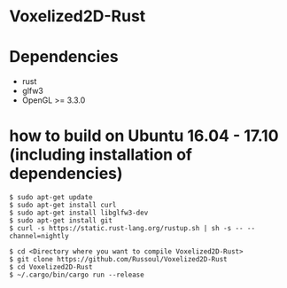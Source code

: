 # Voxelized2D-Rust

# Dependencies
* rust
* glfw3
* OpenGL >= 3.3.0

# how to build on Ubuntu 16.04 - 17.10 (including installation of dependencies)
```
$ sudo apt-get update
$ sudo apt-get install curl
$ sudo apt-get install libglfw3-dev
$ sudo apt-get install git
$ curl -s https://static.rust-lang.org/rustup.sh | sh -s -- --channel=nightly

$ cd <Directory where you want to compile Voxelized2D-Rust>
$ git clone https://github.com/Russoul/Voxelized2D-Rust
$ cd Voxelized2D-Rust
$ ~/.cargo/bin/cargo run --release
```
